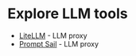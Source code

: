 # Explore LLM tools

- [LiteLLM](litellm/README.md) - LLM proxy
- [Prompt Sail](promptsail/README.md) - LLM proxy
